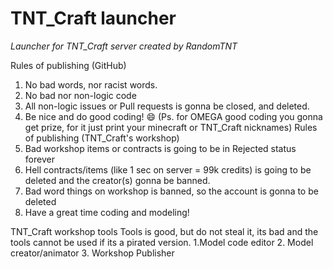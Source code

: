 # TNT_Craft launcher
*Launcher for TNT_Craft server created by RandomTNT*

Rules of publishing (GitHub)
1. No bad words, nor racist words.
2. No bad nor non-logic code
3. All non-logic issues or Pull requests is gonna be closed, and deleted.
4. Be nice and do good coding!  :smile: (Ps. for OMEGA good coding you gonna get prize, for it just print your minecraft or TNT_Craft nicknames)
Rules of publishing (TNT_Craft's workshop)
1. Bad workshop items or contracts is going to be in Rejected status forever
2. Hell contracts/items (like 1 sec on server = 99k credits) is going to be deleted and the creator(s) gonna be banned.
3. Bad word things on workshop is banned, so the account is gonna to be deleted
4. Have a great time coding and modeling!

TNT_Craft workshop tools
Tools is good, but do not steal it, its bad and the tools cannot be used if its a pirated version.
1.Model code editor
2. Model creator/animator
3. Workshop Publisher
